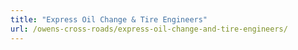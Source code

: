 ```yaml
---
title: "Express Oil Change & Tire Engineers"
url: /owens-cross-roads/express-oil-change-and-tire-engineers/
---
```

